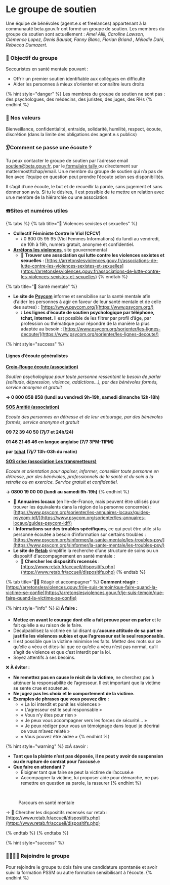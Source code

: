 # Le groupe de soutien

Une équipe de bénévoles (agent.e.s et freelances) appartenant à la communauté beta.gouv.fr ont formé un groupe de soutien. Les membres du groupe de soutien sont actuellement : _Amel Alili, Caroline Lawson, Clémence Lopez, Denis Baudot, Fanny Blanc, Florian Briand , Mélodie Dahi, Rebecca Dumazert._

### 🎯 Objectif du groupe

Secouristes en santé mentale pouvant :

* Offrir un premier soutien identifiable aux collègues en difficulté
* Aider les personnes à mieux s’orienter et connaître leurs droits

{% hint style="danger" %}
Les membres du groupe de soutien ne sont pas : des psychologues, des médecins, des juristes, des juges, des RHs
{% endhint %}

### 💖 Nos valeurs

Bienveillance, confidentialité, entraide, solidarité, humilité, respect, écoute, discrétion (dans la limite des obligations des agent.e.s publics)

### 👂Comment se passe une écoute ?

Tu peux contacter le groupe de soutien par l’adresse email [soutien@beta.gouv.fr](mailto:soutien@beta.gouv.fr), par le[ formulaire tally ](https://tally.so/r/w8xAgr)ou directement sur mattermost/tchap/email. Un.e membre du groupe de soutien qui n’a pas de lien avec l’équipe en question peut prendre l’écoute selon ses disponibilités.&#x20;

Il s’agit d’une écoute, le but et de recueillir la parole, sans jugement et sans donner son avis. Si tu le désires, il est possible de te mettre en relation avec un.e membre de la hiérarchie ou une association.

### ☎️Sites et numéros utiles

{% tabs %}
{% tab title="👭 Violences sexistes et sexuelles" %}
* **Collectif Féministe Contre le Viol (CFCV)**
  * 📞 0 800 05 95 95 (Viol Femmes Informations) du lundi au vendredi, de 10h à 19h, numéro gratuit, anonyme et confidentiel.
* [**Arrêtons les violences**](https://arretonslesviolences.gouv.fr), site gouvernemental
  * 🔎 **Trouver une association qui lutte contre les violences sexistes et sexuelles** : [https://arretonslesviolences.gouv.fr/associations-de-lutte-contre-les-violences-sexistes-et-sexuelles](https://arretonslesviolences.gouv.fr/associations-de-lutte-contre-les-violences-sexistes-et-sexuelles)
{% endtab %}

{% tab title="🧠 Santé mentale" %}
* **Le site de** [**Psycom**](https://www.psycom.org) informe et sensibilise sur la santé mentale afin d’aider les personnes à agir en faveur de leur santé mentale et de celle des autres) : [https://www.psycom.org/](https://www.psycom.org/)
  * 📞 **Les lignes d’écoute de soutien psychologique par téléphone, tchat, internet.** Il est possible de les filtrer par profil d’âge, par profession ou thématique pour répondre de la manière la plus adaptée au besoin : [https://www.psycom.org/sorienter/les-lignes-decoute/](https://www.psycom.org/sorienter/les-lignes-decoute/)

{% hint style="success" %}
#### **Lignes d’écoute généralistes**

[**Croix-Rouge écoute (association)**](https://www.croix-rouge.fr/Nos-actions/Action-sociale/Soutien-psychologique-et-isolement-social/Croix-Rouge-Ecoute-service-de-soutien-psychologique-par-telephone)

_Soutien psychologique pour toute personne ressentant le besoin de parler (solitude, dépression, violence, addictions…), par des bénévoles formés, service anonyme et gratuit_

**→ 0 800 858 858 (lundi au vendredi 9h-19h, samedi dimanche 12h-18h)**

[**SOS Amitié (association)**](http://www.sos-amitie.com/)

_Ecoute des personnes en détresse et de leur entourage, par des bénévoles formés, service anonyme et gratuit_

**09 72 39 40 50  (7j/7 et 24h/24)**

**01 46 21 46 46  en langue anglaise (7/7 3PM-11PM)**

**par** [**tchat**](https://www.sos-amitie.com/web/internet/chat) **(7j/7 13h-03h du matin)**

[**SOS crise (association Les transmetteurs)**](https://www.lestransmetteurs.org/soscrise)

_Ecoute et orientation pour apaiser, informer, conseiller toute personne en détresse, par des bénévoles, professionnels de la santé et du soin à la retraite ou en exercice. Service gratuit et confidentiel._

**→ 0800 19 00 00 (lundi au samedi 9h-19h)**
{% endhint %}

* 🔎 **Annuaires locaux** (en île-de-France, mais peuvent être utilisés pour trouver les équivalents dans la région de la personne concernée) : [https://www.psycom.org/sorienter/les-annuaires-locaux/guides-psycom-idf/](https://www.psycom.org/sorienter/les-annuaires-locaux/guides-psycom-idf/)
* ℹ️ **Informations sur des troubles spécifiques,** ce qui peut être utile si la personne écoutée a besoin d’information sur certains troubles : [https://www.psycom.org/sinformer/la-sante-mentale/les-troubles-psy/](https://www.psycom.org/sinformer/la-sante-mentale/les-troubles-psy/)
* **Le site de** [**Retab**](https://www.retab.fr) simplifie la recherche d’une structure de soins ou un dispositif d'accompagnement en santé mentale :
  * **🔎 Chercher les dispositifs recensés** : [https://www.retab.fr/accueil/dispositifs.php](https://www.retab.fr/accueil/dispositifs.php)
{% endtab %}

{% tab title="🤲🏻 Réagir et accompagner" %}
**Comment réagir** : [https://arretonslesviolences.gouv.fr/je-suis-temoin/que-faire-quand-la-victime-se-confie](https://arretonslesviolences.gouv.fr/je-suis-temoin/que-faire-quand-la-victime-se-confie)

{% hint style="info" %}
☑️ **À faire :**

* **Mettez en avant le courage dont elle a fait preuve pour en parler** et le fait qu’elle a eu raison de le faire.
* Déculpabilisez la victime en lui disant qu’**aucune attitude de sa part ne justifie les violences subies et que l’agresseur est le seul responsable.**
* Il est possible que la victime minimise les faits. Mettez des mots sur ce qu’elle a vécu et dites-lui que ce qu’elle a vécu n’est pas normal, qu’il s’agit de violence et que c’est interdit par la loi.
* Soyez attentifs à ses besoins.

❌ **À éviter :**

* **Ne remettez pas en cause le récit de la victime**, ne cherchez pas à atténuer la responsabilité de l’agresseur. Il est important que la victime se sente crue et soutenue.
* **Ne jugez pas les choix et le comportement de la victime.**
* **Exemples de phrases que vous pouvez dire :**
  * « La loi interdit et punit les violences »
  * « L’agresseur est le seul responsable »
  * « Vous n’y êtes pour rien »
  * « Je peux vous accompagner vers les forces de sécurité… »
  * « Je peux rédiger pour vous un témoignage dans lequel je décrirai ce vous m’avez relaté »
  * « Vous pouvez être aidée »
{% endhint %}

{% hint style="warning" %}
⚖️À savoir :

* **Tant que la plainte n’est pas déposée, il ne peut y avoir de suspension ou de rupture de contrat pour l’accusé.e**
* **Que faire en attendant ?**
  * Éloigner tant que faire se peut la victime de l’accusé.e
  * Accompagner la victime, lui proposer aide pour démarche, ne pas remettre en question sa parole, la rassurer
{% endhint %}

<figure><img src="../../../.gitbook/assets/Capture d’écran 2024-11-26 à 10.33.20.png" alt=""><figcaption><p>Parcours en santé mentale</p></figcaption></figure>

→ 🔎 Chercher les dispositifs recensés sur retab : [https://www.retab.fr/accueil/dispositifs.php](https://www.retab.fr/accueil/dispositifs.php)


{% endtab %}
{% endtabs %}



{% hint style="success" %}
### 🙋‍♀️🙋‍♂️ Rejoindre le groupe&#x20;

Pour rejoindre le groupe tu dois faire une candidature spontanée et avoir suivi la formation PSSM ou autre formation sensibilisant à l’écoute.
{% endhint %}



